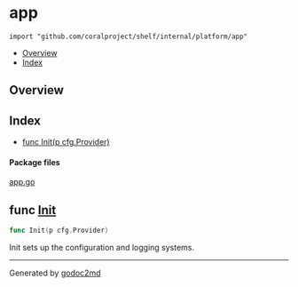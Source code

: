 

# app
`import "github.com/coralproject/shelf/internal/platform/app"`

* [Overview](#pkg-overview)
* [Index](#pkg-index)

## <a name="pkg-overview">Overview</a>



## <a name="pkg-index">Index</a>
* [func Init(p cfg.Provider)](#Init)


#### <a name="pkg-files">Package files</a>
[app.go](/src/github.com/coralproject/shelf/internal/platform/app/app.go) 





## <a name="Init">func</a> [Init](/src/target/app.go?s=252:277#L5)
``` go
func Init(p cfg.Provider)
```
Init sets up the configuration and logging systems.








- - -
Generated by [godoc2md](http://godoc.org/github.com/davecheney/godoc2md)
